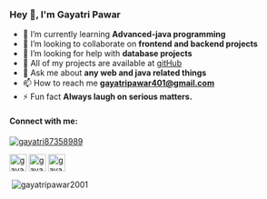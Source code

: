 
<h3 align="left">Hey 👋, I'm Gayatri Pawar</h3>

- 🌱 I’m currently learning **Advanced-java programming**
- 👯 I’m looking to collaborate on **frontend and backend projects**
- 🤝 I’m looking for help with **database projects**
- 👧 All of my projects are available at [gitHub](gitHub)
- 💬 Ask me about **any web and java related things**
- 📫 How to reach me **gayatripawar401@gmail.com**
- ⚡ Fun fact **Always laugh on serious matters.**

<h4 align="left">Connect with me:</h4>
<p align="left"> <a href="https://twitter.com/gayatri87358989" target="blank"><img src="https://img.shields.io/twitter/follow/gayatri87358989?logo=twitter&style=for-the-badge" alt="gayatri87358989" /></a> </p>
<p align="left">
<a href="https://twitter.com/gayatri87358989" target="blank"><img align="center"  src="https://raw.githubusercontent.com/rahuldkjain/github-profile-readme-generator/master/src/images/icons/Social/twitter.svg" alt="gayatri87358989" height="30" width="30" /></a>
<a href="https://instagram.com/gayatris_art" target="blank"><img align="center" src="https://raw.githubusercontent.com/rahuldkjain/github-profile-readme-generator/master/src/images/icons/Social/instagram.svg"  alt="gayatris_art" height="30" width="30" /></a>
<a href="https://auth.geeksforgeeks.org/user/gayatripawar401" target="blank"><img align="center" src="https://raw.githubusercontent.com/rahuldkjain/github-profile-readme-generator/master/src/images/icons/Social/geeks-for-geeks.svg" alt="gayatripawar401"  height="30" width="30" /></a>
</p>

<p>&nbsp;<img align="center" src="https://github-readme-stats.vercel.app/api?username=gayatripawar2001&show_icons=true&locale=en" alt="gayatripawar2001" /></p>

